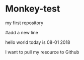 # Monkey-test
my first repository

#add a new line

hello world
today is 08-01 2018

I want to pull my resource to Github
